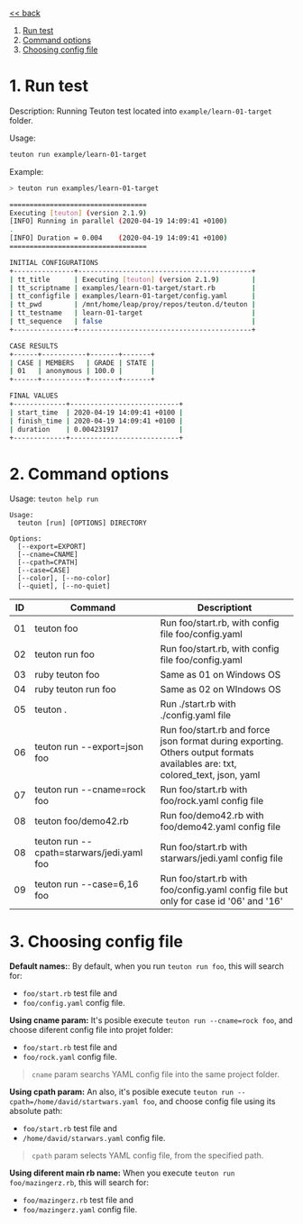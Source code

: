 
[<< back](README.md)

1. [Run test](#1-run-test)
2. [Command options](#2-command-options)
3. [Choosing config file](#3-choosing-config-file)

# 1. Run test

Description: Running Teuton test located into `example/learn-01-target` folder.

Usage:

```bash
teuton run example/learn-01-target
```

Example:

```bash
> teuton run examples/learn-01-target

==================================
Executing [teuton] (version 2.1.9)
[INFO] Running in parallel (2020-04-19 14:09:41 +0100)
.
[INFO] Duration = 0.004    (2020-04-19 14:09:41 +0100)
==================================

INITIAL CONFIGURATIONS
+---------------+-------------------------------------------+
| tt_title      | Executing [teuton] (version 2.1.9)        |
| tt_scriptname | examples/learn-01-target/start.rb         |
| tt_configfile | examples/learn-01-target/config.yaml      |
| tt_pwd        | /mnt/home/leap/proy/repos/teuton.d/teuton |
| tt_testname   | learn-01-target                           |
| tt_sequence   | false                                     |
+---------------+-------------------------------------------+

CASE RESULTS
+------+-----------+-------+-------+
| CASE | MEMBERS   | GRADE | STATE |
| 01   | anonymous | 100.0 |       |
+------+-----------+-------+-------+

FINAL VALUES
+-------------+---------------------------+
| start_time  | 2020-04-19 14:09:41 +0100 |
| finish_time | 2020-04-19 14:09:41 +0100 |
| duration    | 0.004231917               |
+-------------+---------------------------+
```

# 2. Command options

Usage: `teuton help run`

```
Usage:
  teuton [run] [OPTIONS] DIRECTORY

Options:
  [--export=EXPORT]        
  [--cname=CNAME]          
  [--cpath=CPATH]          
  [--case=CASE]            
  [--color], [--no-color]  
  [--quiet], [--no-quiet]     
```

| ID | Command              | Descriptiont |
| -- | -------------------- | ------------ |
| 01 | teuton foo           | Run foo/start.rb, with config file foo/config.yaml |
| 02 | teuton run foo      | Run foo/start.rb, with config file foo/config.yaml |
| 03 | ruby teuton foo      | Same as 01 on Windows OS |
| 04 | ruby teuton run foo | Same as 02 on WIndows OS |
| 05 | teuton . | Run ./start.rb with ./config.yaml file |
| 06 | teuton run --export=json foo | Run foo/start.rb and force json format during exporting. Others output formats availables are: txt, colored_text, json, yaml |
| 07 | teuton run --cname=rock foo | Run foo/start.rb with foo/rock.yaml config file |
| 08 | teuton foo/demo42.rb | Run foo/demo42.rb with foo/demo42.yaml config file |
| 08 | teuton run --cpath=starwars/jedi.yaml foo | Run foo/start.rb with starwars/jedi.yaml config file |
| 09 | teuton run --case=6,16 foo | Run foo/start.rb with foo/config.yaml config file but only for case id '06' and '16' |

# 3. Choosing config file

**Default names:**:
By default, when you run `teuton run foo`, this will search for:
* `foo/start.rb` test file and
* `foo/config.yaml` config file.

**Using cname param:**
It's posible execute `teuton run --cname=rock foo`, and choose diferent config file into projet folder:
* `foo/start.rb` test file and
* `foo/rock.yaml` config file.

> `cname` param searchs YAML config file into the same project folder.

**Using cpath param:**
An also, it's posible execute `teuton run --cpath=/home/david/startwars.yaml foo`, and choose config file using its absolute path:
* `foo/start.rb` test file and
* `/home/david/starwars.yaml` config file.

> `cpath` param selects YAML config file, from the specified path.

**Using diferent main rb name:**
When you execute `teuton run foo/mazingerz.rb`, this will search for:
* `foo/mazingerz.rb` test file and
* `foo/mazingerz.yaml` config file.

